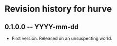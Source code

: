 # Revision history for hurve

## 0.1.0.0 -- YYYY-mm-dd

* First version. Released on an unsuspecting world.
